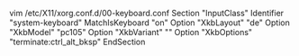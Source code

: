 vim /etc/X11/xorg.conf.d/00-keyboard.conf
Section "InputClass"
Identifier "system-keyboard"
MatchIsKeyboard "on"
Option "XkbLayout" "de"
Option "XkbModel" "pc105"
Option "XkbVariant" ""
Option "XkbOptions" "terminate:ctrl_alt_bksp"
EndSection